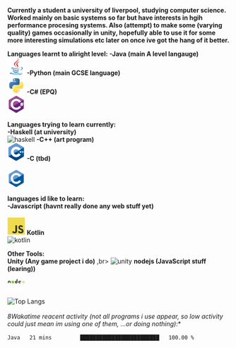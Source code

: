 **Currently a student a university of liverpool, studying computer science. Worked mainly on basic systems so far but have interests in hgih performance procesing systems. Also (attempt) to make some (varying quality) games occasionally in unity, hopefully able to use it for some more interesting simulations etc later on once ive got the hang of it better.** <br>


<!--! 
![Wakatime lifetime stats](https://github-readme-stats.vercel.app/api/wakatime?username=KERRCAM)
--> 
**Languages learnt to aliright level:**
**-Java (main A level langauge)** <br>
<img src="https://raw.githubusercontent.com/devicons/devicon/master/icons/java/java-original.svg" alt="java" width="40" height="40"/> 
**-Python (main GCSE language)** <br>
<img src="https://raw.githubusercontent.com/devicons/devicon/master/icons/python/python-original.svg" alt="python" width="40" height="40"/>
**-C# (EPQ)** <br>
<img src="https://raw.githubusercontent.com/devicons/devicon/master/icons/csharp/csharp-original.svg" alt="csharp" width="40" height="40"/> 
<br>

**Languages trying to learn currently:** <br>
**-Haskell (at university)** <br> 
<img src="https://upload.wikimedia.org/wikipedia/commons/1/1c/Haskell-Logo.svg" alt="haskell" width="40" height="40"/>
**-C++ (art program)** <br>
<img src="https://raw.githubusercontent.com/devicons/devicon/master/icons/cplusplus/cplusplus-original.svg" alt="cplusplus" width="40" height="40"/>
**-C (tbd)**<br>  
<img src="https://raw.githubusercontent.com/devicons/devicon/master/icons/c/c-original.svg" alt="c" width="40" height="40"/> 
<br> 

**languages id like to learn:** <br>
**-Javascript (havnt really done any web stuff yet)** <br>  
<img src="https://raw.githubusercontent.com/devicons/devicon/master/icons/javascript/javascript-original.svg" alt="javascript" width="40" height="40"/>
**Kotlin** <br>
<img src="https://www.vectorlogo.zone/logos/kotlinlang/kotlinlang-icon.svg" alt="kotlin" width="40" height="40"/>
<br>

**Other Tools:** <br>
**Unity (Any game project i do)** ,br>
<img src="https://www.vectorlogo.zone/logos/unity3d/unity3d-icon.svg" alt="unity" width="40" height="40"/>
**nodejs (JavaScript stuff (learing))** <br>
<img src="https://raw.githubusercontent.com/devicons/devicon/master/icons/nodejs/nodejs-original-wordmark.svg" alt="nodejs" width="40" height="40"/>
<br>

<p align="left"> <a href="https://www.cprogramming.com/" target="_blank" rel="noreferrer">  </a> <a href="https://www.w3schools.com/cpp/" target="_blank" rel="noreferrer">  </a> <a href="https://www.w3schools.com/cs/" target="_blank" rel="noreferrer">  </a> <a href="https://www.haskell.org/" target="_blank" rel="noreferrer">  </a> <a href="https://www.java.com" target="_blank" rel="noreferrer">  </a> <a href="https://developer.mozilla.org/en-US/docs/Web/JavaScript" target="_blank" rel="noreferrer">  </a> <a href="https://kotlinlang.org" target="_blank" rel="noreferrer">  </a> <a href="https://nodejs.org" target="_blank" rel="noreferrer">  </a> <a href="https://www.python.org" target="_blank" rel="noreferrer">  </a> <a href="https://unity.com/" target="_blank" rel="noreferrer">  </a> </p> 


![Top Langs](https://github-readme-stats.vercel.app/api/top-langs/?username=KERRCAM&hide=CMake,Makefile,C)  
<br>
*8Wakatime reacent activity (not all programs i use appear, so low activity could just mean im using one of them, ...or doing nothing):**
<!--START_SECTION:waka-->
  
```txt
Java   21 mins         █████████████████████████   100.00 %
```

<!--END_SECTION:waka-->
